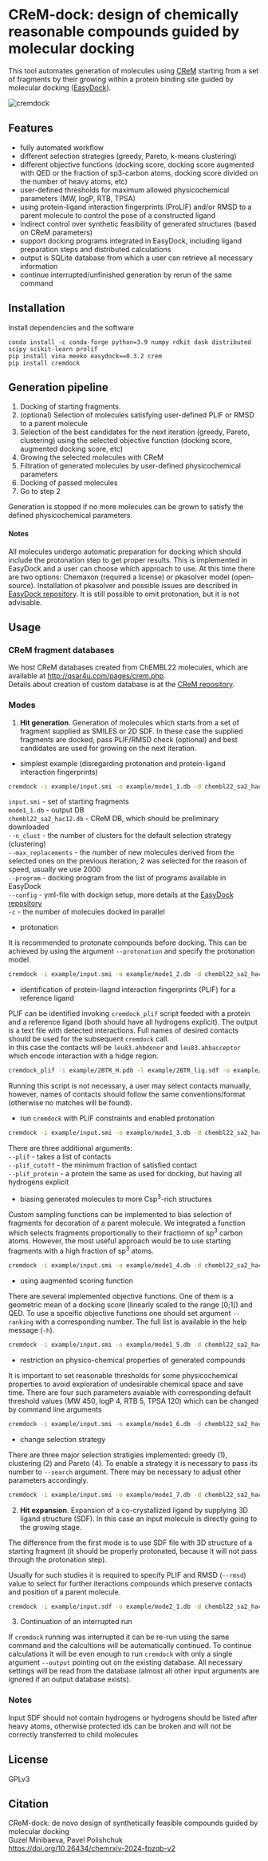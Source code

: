 # CReM-dock: design of chemically reasonable compounds guided by molecular docking

This tool automates generation of molecules using [CReM](https://github.com/DrrDom/crem) starting from a set of fragments by their growing within a protein binding site guided by molecular docking ([EasyDock](https://github.com/ci-lab-cz/easydock)).

![cremdock](./pics/crem-dock-600.gif)

## Features
- fully automated workflow
- different selection strategies (greedy, Pareto, k-means clustering)
- different objective functions (docking score, docking score augmented with QED or the fraction of sp3-carbon atoms, docking score divided on the number of heavy atoms, etc)
- user-defined thresholds for maximum allowed physicochemical parameters (MW, logP, RTB, TPSA)
- using protein-ligand interaction fingerprints (ProLIF) and/or RMSD to a parent molecule to control the pose of a constructed ligand
- indirect control over synthetic feasibility of generated structures (based on CReM parameters)
- support docking programs integrated in EasyDock, including ligand preparation steps and distributed calculations
- output is SQLite database from which a user can retrieve all necessary information 
- continue interrupted/unfinished generation by rerun of the same command

## Installation

Install dependencies and the software
```
conda install -c conda-forge python=3.9 numpy rdkit dask distributed scipy scikit-learn prolif
pip install vina meeko easydock==0.3.2 crem
pip install cremdock
```

## Generation pipeline

1. Docking of starting fragments.
2. (optional) Selection of molecules satisfying user-defined PLIF or RMSD to a parent molecule
3. Selection of the best candidates for the next iteration (greedy, Pareto, clustering) using the selected objective function (docking score, augmented docking score, etc)
4. Growing the selected molecules with CReM
5. Filtration of generated molecules by user-defined physicochemical parameters
6. Docking of passed molecules
7. Go to step 2  

Generation is stopped if no more molecules can be grown to satisfy the defined physicochemical parameters.

#### Notes

All molecules undergo automatic preparation for docking which should include the protonation step to get proper results. This is implemented in EasyDock and a user can choose which approach to use. At this time there are two options: Chemaxon (required a license) or pkasolver model (open-source). Installation of pkasolver and possible issues are described in [EasyDock repository](https://github.com/ci-lab-cz/easydock). It is still possible to omit protonation, but it is not advisable. 

## Usage

### CReM fragment databases

We host CReM databases created from ChEMBL22 molecules, which are available at http://qsar4u.com/pages/crem.php.  
Details about creation of custom database is at the [CReM repository](https://github.com/DrrDom/crem).

### Modes

1. **Hit generation**. Generation of molecules which starts from a set of fragment supplied as SMILES or 2D SDF. In these case the supplied fragments are docked, pass PLIF/RMSD check (optional) and best candidates are used for growing on the next iteration.


- simplest example (disregarding protonation and protein-ligand interaction fingerprints)
```bash
cremdock -i example/input.smi -o example/mode1_1.db -d chembl22_sa2_hac12.db --nclust 2 --max_replacements 2 --program vina --config example/vina_config.yml -c 2
```
`input.smi` - set of starting fragments  
`mode1_1.db` - output DB  
`chembl22_sa2_hac12.db` - CReM DB, which should be preliminary downloaded  
`--n_clust` - the number of clusters for the default selection strategy (clustering)  
`--max_replacements` - the number of new molecules derived from the selected ones on the previous iteration, 2 was selected for the reason of speed, usually we use 2000    
`--program` - docking program from the list of programs available in EasyDock  
`--config` - yml-file with dockign setup, more details at the [EasyDock repository](https://github.com/ci-lab-cz/easydock)  
`-c` - the number of molecules docked in parallel


- protonation

It is recommended to protonate compounds before docking. This can be achieved by using the argument `--protonation` and specify the protonation model. 

```bash
cremdock -i example/input.smi -o example/mode1_2.db -d chembl22_sa2_hac12.db --nclust 2 --max_replacements 2 --program vina --config example/vina_config.yml -c 2 --protonation pkasolver
```


- identification of protein-liagnd interaction fingerprints (PLIF) for a reference ligand

PLIF can be identified invoking `cremdock_plif` script feeded with a protein and a reference ligand (both should have all hydrogens explicit). The output is a text file with detected interactions. Full names of desired contacts should be used for the subsequent `cremdock` call.  
In this case the contacts will be `leu83.ahbdonor` and `leu83.ahbacceptor` which encode interaction with a hidge region.
```bash
cremdock_plif -i example/2BTR_H.pdb -l example/2BTR_lig.sdf -o example/2BTR_lig.plif 
```
Running this script is not necessary, a user may select contacts manually, however, names of contacts should follow the same conventions/format (otherwise no matches will be found).


- run `cremdock` with PLIF constraints and enabled protonation  
```bash
cremdock -i example/input.smi -o example/mode1_3.db -d chembl22_sa2_hac12.db --nclust 2 --max_replacements 2 --program vina --config example/vina_config.yml -c 2 --plif leu83.ahbdonor leu83.ahbacceptor --plif_cutoff 1 --plif_protein example/2BTR_H.pdb --protonation pkasolver 
```
There are three additional arguments:  
`--plif` - takes a list of contacts  
`--plif_cutoff` - the minimum fraction of satisfied contact  
`--plif_protein` - a protein the same as used for docking, but having all hydrogens explicit  


- biasing generated molecules to more Csp<sup>3</sup>-rich structures

Custom sampling functions can be implemented to bias selection of fragments for decoration of a parent molecule. We integrated a function which selects fragments proportionally to their fractiomn of sp<sup>3</sup> carbon atoms. However, the most useful approach would be to use starting fragments with a high fraction of sp<sup>3</sup> atoms. 
```bash
cremdock -i example/input.smi -o example/mode1_4.db -d chembl22_sa2_hac12.db --nclust 2 --max_replacements 2 --program vina --config example/vina_config.yml -c 2 --plif leu83.ahbdonor leu83.ahbacceptor --plif_cutoff 1 --plif_protein example/2BTR_H.pdb --protonation pkasolver --sample_func sample_csp3
```

- using augmented scoring function

There are several implemented objective functions. One of them is a geometric mean of a docking score (linearly scaled to the range [0;1]) and QED. To use a spceific objective functions one should set argument `--ranking` with a corresponding number. The full list is available in the help message (`-h`).

```bash
cremdock -i example/input.smi -o example/mode1_5.db -d chembl22_sa2_hac12.db --nclust 2 --max_replacements 2 --program vina --config example/vina_config.yml -c 2 --plif leu83.ahbdonor leu83.ahbacceptor --plif_cutoff 1 --plif_protein example/2BTR_H.pdb --protonation pkasolver --ranking 2
```


- restriction on physico-chemical properties of generated compounds

It is important to set reasonable thresholds for some physicochemical properties to avoid exploration of undesirable chemical space and save time. There are four such parameters avaiable with corresponding default threshold values (MW 450, logP 4, RTB 5, TPSA 120) which can be changed by command line arguments 

```bash
cremdock -i example/input.smi -o example/mode1_6.db -d chembl22_sa2_hac12.db --nclust 2 --max_replacements 2 --program vina --config example/vina_config.yml -c 2 --plif leu83.ahbdonor leu83.ahbacceptor --plif_cutoff 1 --plif_protein example/2BTR_H.pdb --protonation pkasolver --mw 400 --rtb 6 --logp 3 --tpsa 100
```


- change selection strategy

There are three major selection stratigies implemented: greedy (1), clustering (2) and Pareto (4). To enable a strategy it is necessary to pass its number to `--search` argument. There may be necessary to adjust other parameters accordingly.

```bash
cremdock -i example/input.smi -o example/mode1_7.db -d chembl22_sa2_hac12.db --search 1 --max_replacements 2 --program vina --config example/vina_config.yml -c 2 --plif leu83.ahbdonor leu83.ahbacceptor --plif_cutoff 1 --plif_protein example/2BTR_H.pdb --protonation pkasolver --mw 400 --rtb 6 --logp 3 --tpsa 100
```


2. **Hit expansion**. Expansion of a co-crystallized ligand by supplying 3D ligand structure (SDF). In this case an input molecule is directly going to the growing stage.

The difference from the first mode is to use SDF file with 3D structure of a starting fragment (it should be properly protonated, because it will not pass through the protonation step).  

Usually for such studies it is required to specify PLIF and RMSD (`--rmsd`) value to select for further iteractions compounds which preserve contacts and position of a parent molecule.
```bash
cremdock -i example/input.sdf -o example/mode2_1.db -d chembl22_sa2_hac12.db --nclust 2 --max_replacements 25 --program vina --config example/vina_config.yml -c 2 --plif leu83.ahbdonor leu83.ahbacceptor --plif_cutoff 0.5 --plif_protein example/2BTR_H.pdb --protonation pkasolver
```

3. Continuation of an interrupted run

If `cremdock` running was interrupted it can be re-run using the same command and the calcultions will be automatically continued. To continue calculations it will be even enough to run `cremdock` with only a single argument `--output` pointing out on the existing database. All necessary settings will be read from the database (almost all other input arguments are ignored if an output database exists).

### Notes

Input SDF should not contain hydrogens or hydrogens should be listed after heavy atoms, otherwise protected ids can be broken and will not be correctly transferred to child molecules

## License
GPLv3

## Citation
CReM-dock: de novo design of synthetically feasible compounds guided by molecular docking  
Guzel Minibaeva, Pavel Polishchuk  
https://doi.org/10.26434/chemrxiv-2024-fpzqb-v2
